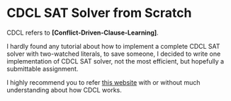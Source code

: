 # CDCL SAT Solver from Scratch

CDCL refers to **[Conflict-Driven-Clause-Learning]**.

I hardly found any tutorial about how to implement a complete CDCL SAT solver with two-watched literals, to save someone, I decided to write one implementation of CDCL SAT solver, not the most efficient, but hopefully a submittable assignment.

I highly recommend you to refer [this website](https://users.aalto.fi/~tjunttil/2020-DP-AUT/notes-sat/cdcl.html) with or without much understanding about how CDCL works. 
